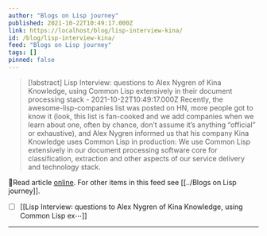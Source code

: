 ```yaml
---
author: "Blogs on Lisp journey"
published: 2021-10-22T10:49:17.000Z
link: https://localhost/blog/lisp-interview-kina/
id: /blog/lisp-interview-kina/
feed: "Blogs on Lisp journey"
tags: []
pinned: false
---
```

> [!abstract] Lisp Interview: questions to Alex Nygren of Kina Knowledge, using Common Lisp extensively in their document processing stack - 2021-10-22T10:49:17.000Z
> Recently, the awesome-lisp-companies list was posted on HN, more people got to know it (look, this list is fan-cooked and we add companies when we learn about one, often by chance, don’t assume it’s anything “official” or exhaustive), and Alex Nygren informed us that his company Kina Knowledge uses Common Lisp in production: We use Common Lisp extensively in our document processing software core for classification, extraction and other aspects of our service delivery and technology stack.

🔗Read article [online](https://localhost/blog/lisp-interview-kina/). For other items in this feed see [[../Blogs on Lisp journey]].

- [ ] [[Lisp Interview꞉ questions to Alex Nygren of Kina Knowledge, using Common Lisp ex⋯]]
- - -

